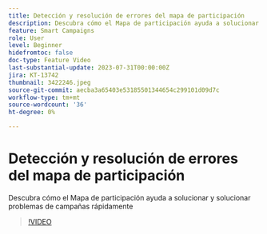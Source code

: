```yaml
---
title: Detección y resolución de errores del mapa de participación
description: Descubra cómo el Mapa de participación ayuda a solucionar y solucionar problemas de campañas rápidamente
feature: Smart Campaigns
role: User
level: Beginner
hidefromtoc: false
doc-type: Feature Video
last-substantial-update: 2023-07-31T00:00:00Z
jira: KT-13742
thumbnail: 3422246.jpeg
source-git-commit: aecba3a65403e53185501344654c299101d09d7c
workflow-type: tm+mt
source-wordcount: '36'
ht-degree: 0%

---
```



# Detección y resolución de errores del mapa de participación

Descubra cómo el Mapa de participación ayuda a solucionar y solucionar problemas de campañas rápidamente

>[!VIDEO](https://video.tv.adobe.com/v/3422246/?learn=on)

